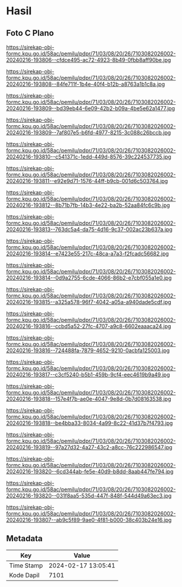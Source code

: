 # Hasil

## Foto C Plano

https://sirekap-obj-formc.kpu.go.id/58ac/pemilu/pdpr/71/03/08/20/26/7103082026002-20240216-193806--cfdce495-ac72-4923-8b49-0fbb8aff90be.jpg

https://sirekap-obj-formc.kpu.go.id/58ac/pemilu/pdpr/71/03/08/20/26/7103082026002-20240216-193808--84fe711f-1b4e-40f4-b12b-a8763a1b1c8a.jpg

https://sirekap-obj-formc.kpu.go.id/58ac/pemilu/pdpr/71/03/08/20/26/7103082026002-20240216-193809--bd39eb44-6e09-42b2-b09a-4be5e62a1477.jpg

https://sirekap-obj-formc.kpu.go.id/58ac/pemilu/pdpr/71/03/08/20/26/7103082026002-20240216-193809--7af807e5-b6fd-4977-8215-3c088c26bccb.jpg

https://sirekap-obj-formc.kpu.go.id/58ac/pemilu/pdpr/71/03/08/20/26/7103082026002-20240216-193810--c541371c-1edd-449d-8576-39c224537735.jpg

https://sirekap-obj-formc.kpu.go.id/58ac/pemilu/pdpr/71/03/08/20/26/7103082026002-20240216-193811--e92e9d71-1576-44ff-b9cb-001d6c503764.jpg

https://sirekap-obj-formc.kpu.go.id/58ac/pemilu/pdpr/71/03/08/20/26/7103082026002-20240216-193812--8b71b7fb-14b3-4e22-ba2b-52aa84fc6c9b.jpg

https://sirekap-obj-formc.kpu.go.id/58ac/pemilu/pdpr/71/03/08/20/26/7103082026002-20240216-193813--763dc5a4-da75-4d16-9c37-002ac23b637a.jpg

https://sirekap-obj-formc.kpu.go.id/58ac/pemilu/pdpr/71/03/08/20/26/7103082026002-20240216-193814--e7423e55-217c-48ca-a7a3-f2fcadc56682.jpg

https://sirekap-obj-formc.kpu.go.id/58ac/pemilu/pdpr/71/03/08/20/26/7103082026002-20240216-193814--0d9a2755-6cde-4066-86b2-e7cbf055a1e0.jpg

https://sirekap-obj-formc.kpu.go.id/58ac/pemilu/pdpr/71/03/08/20/26/7103082026002-20240216-193815--a325a578-96f7-4042-a05a-a940dade5cdf.jpg

https://sirekap-obj-formc.kpu.go.id/58ac/pemilu/pdpr/71/03/08/20/26/7103082026002-20240216-193816--ccbd5a52-27fc-4707-a9c8-6602eaaaca24.jpg

https://sirekap-obj-formc.kpu.go.id/58ac/pemilu/pdpr/71/03/08/20/26/7103082026002-20240216-193816--724488fa-7879-4652-9210-0acbfa125003.jpg

https://sirekap-obj-formc.kpu.go.id/58ac/pemilu/pdpr/71/03/08/20/26/7103082026002-20240216-193817--c3cf5240-b5b1-459b-9cf4-eec4619b9a49.jpg

https://sirekap-obj-formc.kpu.go.id/58ac/pemilu/pdpr/71/03/08/20/26/7103082026002-20240216-193818--157e4f7b-ae0e-4047-9e8d-0b7d08163538.jpg

https://sirekap-obj-formc.kpu.go.id/58ac/pemilu/pdpr/71/03/08/20/26/7103082026002-20240216-193818--be4bba33-8034-4a99-8c22-41d37b7f4793.jpg

https://sirekap-obj-formc.kpu.go.id/58ac/pemilu/pdpr/71/03/08/20/26/7103082026002-20240216-193819--97a27d32-4a27-43c2-a8cc-76c222986547.jpg

https://sirekap-obj-formc.kpu.go.id/58ac/pemilu/pdpr/71/03/08/20/26/7103082026002-20240216-193820--6cd344ab-fe5e-40d9-b8dd-8aab447fe794.jpg

https://sirekap-obj-formc.kpu.go.id/58ac/pemilu/pdpr/71/03/08/20/26/7103082026002-20240216-193820--031f8aa5-535d-447f-848f-544d49a63ec3.jpg

https://sirekap-obj-formc.kpu.go.id/58ac/pemilu/pdpr/71/03/08/20/26/7103082026002-20240216-193807--ab9c5f89-9ae0-4f81-b000-38c403b24e16.jpg


## Metadata

| Key        | Value               |
| ---------- | ------------------- |
| Time Stamp | 2024-02-17 13:05:41 |
| Kode Dapil | 7101                |



